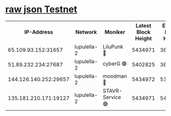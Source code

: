 [raw json Testnet](https://rpc-check.jaclalt.stavr.tech/jaclalt/rpc-jaclalt-result.json)
=

<table><tr><th>IP-Address</th><th>Network</th><th>Moniker</th><th>Latest Block Height</th><th>Earliest Block Height</th><th>Catching Up</th><th>Voting Power</th><th>Scan Time</th></tr><tr><td>65.109.93.152:31657</td><td>lupulella-2</td><td>LiluPunk 🔴</td><td>5434971</td><td>3688866</td><td>False</td><td>685033</td><td>2023-11-26T03:34:46.594085849UTC</td></tr><tr><td>51.89.232.234:27687</td><td>lupulella-2</td><td>cyberG 🟢</td><td>5402825</td><td>3693701</td><td>False</td><td>0</td><td>2023-11-26T03:34:53.016519107UTC</td></tr><tr><td>144.126.140.252:29657</td><td>lupulella-2</td><td>moodman 🔴</td><td>5434972</td><td>5334972</td><td>False</td><td>769094</td><td>2023-11-26T03:34:53.742898336UTC</td></tr><tr><td>135.181.210.171:19127</td><td>lupulella-2</td><td>STAVR-Service 🟢</td><td>5434971</td><td>5433701</td><td>False</td><td>0</td><td>2023-11-26T03:34:46.253896334UTC</td></tr></table>

